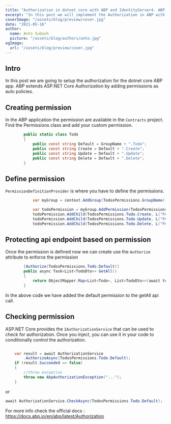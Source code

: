 ```yaml
---
title: "Authorization in dotnet core with ABP and IdentityServer4. ABP Part 3"
excerpt: "In this post we will implement the Authorization in ABP with IdentityServer"
coverImage: "/assets/blog/preview/cover.jpg"
date: "2021-05-16"
author:
  name: Anto Subash
  picture: "/assets/blog/authors/anto.jpg"
ogImage:
  url: "/assets/blog/preview/cover.jpg"
---
```


## Intro

In this post we are going to setup the authorization for the dotnet core ABP app. ABP extends ASP.NET Core Authorization by adding permissions as auto policies.

## Creating permission

In the ABP application the permission are available in the `Contracts` project. Find the Permissions class and add your custom permission.

```cs
        public static class Todo
        {
            public const string Default = GroupName + ".Todo";
            public const string Create = Default + ".Create";
            public const string Update = Default + ".Update";
            public const string Delete = Default + ".Delete";
        }
```

## Define permission

`PermissionDefinitionProvider` is where you have to define the permissions.

```cs
            var myGroup = context.AddGroup(TodosPermissions.GroupName);

            var todoPermission = myGroup.AddPermission(TodosPermissions.Todo.Default, L("Permission:Default"));
            todoPermission.AddChild(TodosPermissions.Todo.Create, L("Permission:Create"));
            todoPermission.AddChild(TodosPermissions.Todo.Update, L("Permission:Update"));
            todoPermission.AddChild(TodosPermissions.Todo.Delete, L("Permission:Delete"));
```

## Protecting api endpoint based on permission

Once the permission is defined now we can create use the `Authorize` attribute to enforce the permission

```cs
        [Authorize(TodosPermissions.Todo.Default)]
        public async Task<List<TodoDto>> GetAll()
        {
            return ObjectMapper.Map<List<Todo>, List<TodoDto>>(await todoRepository.GetListAsync());
        }
```

In the above code we have added the default permission to the getAll api call.

## Checking permission

ASP.NET Core provides the `IAuthorizationService` that can be used to check for authorization. Once you inject, you can use it in your code to conditionally control the authorization.

```cs

    var result = await AuthorizationService
        .AuthorizeAsync(TodosPermissions.Todo.Default);
    if (result.Succeeded == false)
    {
        //throw exception
        throw new AbpAuthorizationException("...");
    }
```

or

```cs
await AuthorizationService.CheckAsync(TodosPermissions.Todo.Default);
```

For more info check the official docs : <https://docs.abp.io/en/abp/latest/Authorization>
